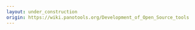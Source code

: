 ```yaml
---
layout: under_construction
origin: https://wiki.panotools.org/Development_of_Open_Source_tools
---
```

